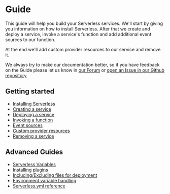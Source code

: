 <!--
title: Serverless Framework Getting Started Guide
menuText: Getting Started
layout: Doc
-->

# Guide

This guide will help you build your Serverless services. We'll start by giving you information on how to install Serverless. After that we create and deploy a service, invoke a service's function and add additional event sources to our function.

At the end we'll add custom provider resources to our service and remove it.

We always try to make our documentation better, so if you have feedback on the Guide please let us know in [our Forum](http://forum.serverless.com) or [open an Issue in our Github repository](https://github.com/serverless/serverless/issues/new)

## Getting started

- [Installing Serverless](./01-installing-serverless.md)
- [Creating a service](./02-creating-services.md)
- [Deploying a service](./03-deploying-services.md)
- [Invoking a function](./04-invoking-functions.md)
- [Event sources](./05-event-sources.md)
- [Custom provider resources](./06-custom-provider-resources.md)
- [Removing a service](./07-removing-services.md)

## Advanced Guides
- [Serverless Variables](./08-serverless-variables.md)
- [Installing plugins](./09-installing-plugins.md)
- [Including/Excluding files for deployment](./10-packaging.md)
- [Environment variable handling](./11-environment-variable-handling.md)
- [Serverless.yml reference](./12-serverless-yml-reference.md)
